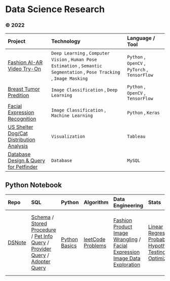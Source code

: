 # Data Science Research
### &copy; 2022


|    Project   |   Technology  |   Language / Tool  |  
|:-------------| :------------ | :----------------  | 
| [Fashion AI-AR Video Try-On](https://github.com/SJSUMS/SMART-MIRROR-FASHION-AI_SMFAI) | `Deep Learning` , `Computer Vision` , `Human Pose Estimation` , `Semantic Segmentation` , `Pose Tracking` , `Image Masking` | `Python` , `OpenCV` , `PyTorch` , `TensorFlow` | [Slides](https://docs.google.com/presentation/d/1E7Yp80WgeTmb1xrBq-GbTdtRsQMCSD1jUvzFqo3Tu9I/present?usp=sharing) / [Demo](https://www.youtube.com/watch?v=6Am-NE1LYes) / [Paper](https://drive.google.com/file/d/1AnocCvgEmQP2fdZu_HuTD_Mg2Pc4YmuU/view?usp=sharing)|
| [Breast Tumor Predition](https://github.com/mavis-wang/Breast-Tumor-Classification-on-PCam) | `Image Classification` , `Deep Learning` | `Python` , `OpenCV` , `TensorFlow` | [Slides](https://github.com/mavis-wang/Breast-Tumor-Classification-on-PCam/blob/main/PCam_slides.pdf)|
| [Facial Expression Recognition](https://github.com/mavis-wang/Facial-Expression-Recognition-Classification) | `Image Classification` , `Machine Learning` | `Python` , `Keras` | [Slides](https://github.com/mavis-wang/Facial-Expression-Recognition-Classification/blob/main/T2_Facial_Expression%20Recognition_Results.pdf)|
| [US Shelter Dog/Cat Distribution Analysis](https://github.com/mavis-wang/US-Animal-Shelter-Overcrowding-Geo-Analysis) | `Visualization` | `Tableau` | [Slides](https://docs.google.com/presentation/d/1ztvoWKKZVsUheLe6urNnDhgU-r4WxpO5TIHfdwet1go/present?usp=sharing) / [Demo](https://public.tableau.com/views/2020USShelterAnimalIntakeDistribution/StoryIntakes?:language=en-US&:display_count=n&:origin=viz_share_link) / [Paper](https://drive.google.com/file/d/1U1IgSvrPaZtgYW8EHAGIstILcexSUzm-/view?usp=sharing)|
| [Database Design & Query for Petfinder](https://github.com/mavis-wang/Petfinder-Database-Design) | `Database` | `MySQL` | -- |

## Python Notebook

|      Repo    |     SQL    |      Python     |     Algorithm     |  Data Engineering | Stats | ML/DL  |
|:-------------| :--------- | :------------  | :---------------  | :--------  | :--------  | :-------  |
|  [DSNote](https://github.com/mavis-wang/DSNotes) | [Schema](https://github.com/mavis-wang/DSNotes/blob/main/demo/DB_schema.sql) / [Stored Procedure](https://github.com/mavis-wang/DSNotes/blob/main/demo/DB_stored_procedure.sql) / [Pet Info Query](https://github.com/mavis-wang/DSNotes/blob/main/demo/DB_pet_Queries.sql) / [Provider Query](https://github.com/mavis-wang/DSNotes/blob/main/demo/DB_Provider_Queries.sql) / [Adopter Query](https://github.com/mavis-wang/DSNotes/blob/main/demo/DB_adopter_Queries.sql) | [Python Basics](https://github.com/mavis-wang/DSNotes/tree/main/01%20Basics) | [leetCode Problems](https://github.com/mavis-wang/DSNotes/tree/main/leetCode_problems) | [Fashion Product Image Wrangling](https://github.com/mavis-wang/DSNotes/blob/main/demo/dataEng_FashionProductItem.ipynb) / [Facial Expression Image Data Exploration](FER_dataPrep.ipynb) | [Linear Regression](https://github.com/mavis-wang/DSNotes/blob/main/demo/stats_linearReg.ipynb) / [Probability Hypothesis Testing](https://github.com/mavis-wang/DSNotes/blob/main/demo/stats_prob_hypo.ipynb) / [Optimization](https://github.com/mavis-wang/DSNotes/blob/main/demo/stats_optimization.ipynb) | [Human Pose Detaction](https://github.com/mavis-wang/DSNotes/blob/main/demo/Human_Pose_Detection_DL.ipynb) / [Facial Expression Recognition](https://github.com/mavis-wang/DSNotes/blob/main/demo/FER_Ensemble_DL.ipynb) / [Breast Cancer Prediction (big data)](https://github.com/mavis-wang/DSNotes/blob/main/demo/Breast_Cancer_Prediction_DL.ipynb)|
